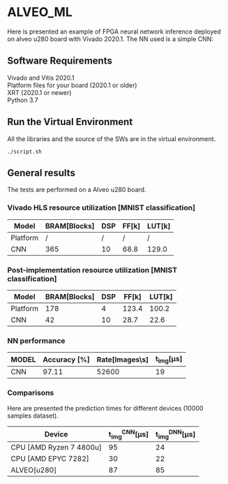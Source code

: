 # ALVEO_ML

Here is presented an example of FPGA neural network inference deployed on alveo u280 board with Vivado 2020.1. The NN used is a simple CNN: 

## Software Requirements
Vivado and Vitis 2020.1 <br />
Platform files for your board (2020.1 or older) <br />
XRT (2020.1 or newer) <br />
Python 3.7

## Run the Virtual Environment
All the libraries and the source of the SWs are in the virtual environment.
```
./script.sh
```


## General results

The tests are performed on a Alveo u280 board.  
 
### Vivado HLS resource utilization [MNIST classification]

|Model                |BRAM[Blocks]|DSP|FF[k]|LUT[k]|
|---------------------|------------|---|-----|------|
|Platform             |/           |/  |/    |/     |
|CNN  |365         |10 |68.8 |129.0 |
 
### Post-implementation resource utilization [MNIST classification]

|Model                |BRAM[Blocks]|DSP|FF[k]|LUT[k]|
|---------------------|------------|---|-----|------|
|Platform             |178         |4  |123.4|100.2 |
|CNN  |42          |10 |28.7 |22.6  |

### NN performance
  
|MODEL              |Accuracy [\%]|Rate[Images\s]|t<sub>img</sub>[&#956;s]|
|-------------------|-------------|--------------|------------------------|
|CNN                |97.11        |52600         |19                      |

  
### Comparisons
  
Here are presented the prediction times for different devices (10000 samples dataset).

|Device             |t<sub>img</sub><sup>CNN</sup>[&#956;s]|t<sub>img</sub><sup>DNN</sup>[&#956;s]|
|-------------------|--------------------------------------|--------------------------------------|
|CPU [AMD Ryzen 7 4800u]         |95                                    |24                                    |
|CPU [AMD EPYC 7282]       |30                                    |22                                    |
|ALVEO[u280]       |87                                    |85                                    |
